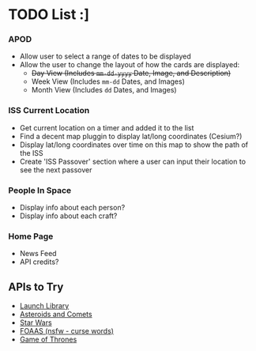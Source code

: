 # TODO List :]

### APOD
* Allow user to select a range of dates to be displayed
* Allow the user to change the layout of how the cards are displayed:
  * ~~Day View (Includes `mm-dd-yyyy` Date, Image, and Description)~~
  * Week View (Includes `mm-dd` Dates, and Images)
  * Month View (Includes `dd` Dates, and Images)

### ISS Current Location
* Get current location on a timer and added it to the list
* Find a decent map pluggin to display lat/long coordinates (Cesium?)
* Display lat/long coordinates over time on this map to show the path of the ISS
* Create 'ISS Passover' section where a user can input their location to see the next passover

### People In Space
* Display info about each person?
* Display info about each craft?

### Home Page
* News Feed
* API credits?

## APIs to Try
- [Launch Library](https://launchlibrary.net/docs/1.3/api.html)
- [Asteroids and Comets](https://www.spacereference.org/)
- [Star Wars](https://swapi.co/)
- [FOAAS (nsfw - curse words)](http://www.foaas.com/)
- [Game of Thrones](https://anapioficeandfire.com/)

